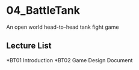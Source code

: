 # 04_BattleTank
An open world head-to-head  tank fight game
## Lecture List
*BT01 Introduction
*BT02 Game Design Document
